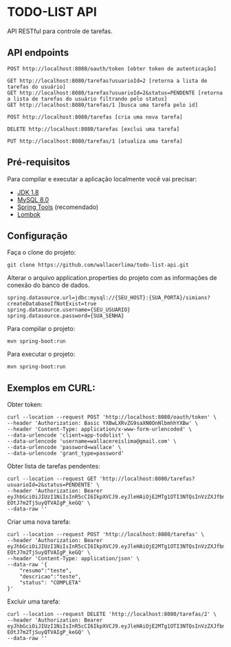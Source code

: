 # TODO-LIST API 

API RESTful para controle de tarefas.

## API endpoints

```shell
POST http://localhost:8080/oauth/token [obter token de autenticação]

GET http://localhost:8080/tarefas?usuarioId=2 [retorna a lista de tarefas do usuário]
GET http://localhost:8080/tarefas?usuarioId=2&status=PENDENTE [retorna a lista de tarefas do usuário filtrando pelo status]
GET http://localhost:8080/tarefas/1 [busca uma tarefa pelo id]

POST http://localhost:8080/tarefas [cria uma nova tarefa]

DELETE http://localhost:8080/tarefas [exclui uma tarefa]

PUT http://localhost:8080/tarefas/1 [atualiza uma tarefa]
```

## Pré-requisitos

Para compilar e executar a aplicação localmente você vai precisar:

- [JDK 1.8](https://www.oracle.com/br/java/technologies/javase/javase-jdk8-downloads.html)
- [MySQL 8.0](https://dev.mysql.com/downloads/mysql/)
- [Spring Tools](https://spring.io/tools) (recomendado)
- [Lombok](https://projectlombok.org/download)

## Configuração

Faça o clone do projeto:

```shell
git clone https://github.com/wallacerlima/todo-list-api.git
```

Alterar o arquivo application.properties do projeto com as informações de conexão do banco de dados.

```shell
spring.datasource.url=jdbc:mysql://{SEU_HOST}:{SUA_PORTA}/simians?createDatabaseIfNotExist=true
spring.datasource.username={SEU_USUARIO}
spring.datasource.password={SUA_SENHA}
```

Para compilar o projeto:
```shell
mvn spring-boot:run
```

Para executar o projeto:
```shell
mvn spring-boot:run
```

## Exemplos em CURL:

Obter token:
```shell
curl --location --request POST 'http://localhost:8080/oauth/token' \
--header 'Authorization: Basic YXBwLXRvZG9saXN0OnNlbmhhYXBw' \
--header 'Content-Type: application/x-www-form-urlencoded' \
--data-urlencode 'client=app-todolist' \
--data-urlencode 'username=wallacereislima@gmail.com' \
--data-urlencode 'password=wallace' \
--data-urlencode 'grant_type=password'
```

Obter lista de tarefas pendentes:
```shell
curl --location --request GET 'http://localhost:8080/tarefas?usuarioId=2&status=PENDENTE' \
--header 'Authorization: Bearer eyJhbGciOiJIUzI1NiIsInR5cCI6IkpXVCJ9.eyJleHAiOjE2MTg1OTI3NTQsInVzZXJfbmFtZSI6IndhbGxhY2VyZWlzbGltYUBnbWFpbC5jb20iLCJhdXRob3JpdGllcyI6WyJST0xFX0NBREFTVFJBUl9UQVJFRkEiLCJST0xFX1BFU1FVSVNBUl9UQVJFRkEiLCJST0xFX1JFTU9WRVJfVEFSRUZBIl0sImp0aSI6IjQ1NDgzNWUwLWYxODEtNDg5MS1hYWNiLWQxMWMyM2ZkN2Q0ZiIsImNsaWVudF9pZCI6ImFwcC10b2RvbGlzdCIsInNjb3BlIjpbInJlYWQiLCJ3cml0ZSJdfQ.MM3vaR2ef7fEV1m8bY-EOtJ7m2TjSuyQTVAIgP_keGQ' \
--data-raw ''
```

Criar uma nova tarefa:
```shell
curl --location --request POST 'http://localhost:8080/tarefas' \
--header 'Authorization: Bearer eyJhbGciOiJIUzI1NiIsInR5cCI6IkpXVCJ9.eyJleHAiOjE2MTg1OTI3NTQsInVzZXJfbmFtZSI6IndhbGxhY2VyZWlzbGltYUBnbWFpbC5jb20iLCJhdXRob3JpdGllcyI6WyJST0xFX0NBREFTVFJBUl9UQVJFRkEiLCJST0xFX1BFU1FVSVNBUl9UQVJFRkEiLCJST0xFX1JFTU9WRVJfVEFSRUZBIl0sImp0aSI6IjQ1NDgzNWUwLWYxODEtNDg5MS1hYWNiLWQxMWMyM2ZkN2Q0ZiIsImNsaWVudF9pZCI6ImFwcC10b2RvbGlzdCIsInNjb3BlIjpbInJlYWQiLCJ3cml0ZSJdfQ.MM3vaR2ef7fEV1m8bY-EOtJ7m2TjSuyQTVAIgP_keGQ' \
--header 'Content-Type: application/json' \
--data-raw '{
    "resumo":"teste",
    "descricao":"teste",
    "status": "COMPLETA"
}'
````

Excluir uma tarefa:
```shell
curl --location --request DELETE 'http://localhost:8080/tarefas/2' \
--header 'Authorization: Bearer eyJhbGciOiJIUzI1NiIsInR5cCI6IkpXVCJ9.eyJleHAiOjE2MTg1OTI3NTQsInVzZXJfbmFtZSI6IndhbGxhY2VyZWlzbGltYUBnbWFpbC5jb20iLCJhdXRob3JpdGllcyI6WyJST0xFX0NBREFTVFJBUl9UQVJFRkEiLCJST0xFX1BFU1FVSVNBUl9UQVJFRkEiLCJST0xFX1JFTU9WRVJfVEFSRUZBIl0sImp0aSI6IjQ1NDgzNWUwLWYxODEtNDg5MS1hYWNiLWQxMWMyM2ZkN2Q0ZiIsImNsaWVudF9pZCI6ImFwcC10b2RvbGlzdCIsInNjb3BlIjpbInJlYWQiLCJ3cml0ZSJdfQ.MM3vaR2ef7fEV1m8bY-EOtJ7m2TjSuyQTVAIgP_keGQ' \
--data-raw ''
```
